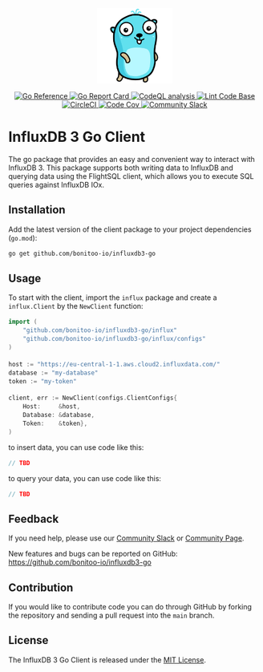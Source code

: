 <p align="center">
    <img src="gopher.png" alt="Gopher" width="150px">
</p>
<p align="center">
    <a href="https://pkg.go.dev/github.com/bonitoo-io/influxdb3-go">
        <img src="https://pkg.go.dev/badge/github.com/bonitoo-io/influxdb3-go.svg" alt="Go Reference">
    </a>
    <a href="https://goreportcard.com/report/github.com/bonitoo-io/influxdb3-go">
        <img src="https://goreportcard.com/badge/github.com/bonitoo-io/influxdb3-go" alt="Go Report Card">
    </a>
    <a href="https://github.com/bonitoo-io/influxdb3-go/actions/workflows/codeql-analysis.yml">
        <img src="https://github.com/bonitoo-io/influxdb3-go/actions/workflows/codeql-analysis.yml/badge.svg?branch=main" alt="CodeQL analysis">
    </a>
    <a href="https://github.com/bonitoo-io/influxdb3-go/actions/workflows/linter.yml">
        <img src="https://github.com/bonitoo-io/influxdb3-go/actions/workflows/linter.yml/badge.svg" alt="Lint Code Base">
    </a>
    <a href="https://dl.circleci.com/status-badge/redirect/gh/bonitoo-io/influxdb3-go/tree/main">
        <img src="https://dl.circleci.com/status-badge/img/gh/bonitoo-io/influxdb3-go/tree/main.svg?style=svg" alt="CircleCI">
    </a>
    <a href="https://codecov.io/gh/bonitoo-io/influxdb3-go">
        <img src="https://codecov.io/gh/bonitoo-io/influxdb3-go/branch/main/graph/badge.svg" alt="Code Cov"/>
    </a>
    <a href="https://app.slack.com/huddle/TH8RGQX5Z/C02UDUPLQKA">
        <img src="https://img.shields.io/badge/slack-join_chat-white.svg?logo=slack&style=social" alt="Community Slack">
    </a>
</p>

# InfluxDB 3 Go Client

The go package that provides an easy and convenient way to interact with InfluxDB 3.
This package supports both writing data to InfluxDB and querying data using the FlightSQL client,
which allows you to execute SQL queries against InfluxDB IOx.

## Installation

Add the latest version of the client package to your project dependencies (`go.mod`):

```sh
go get github.com/bonitoo-io/influxdb3-go
```

## Usage

To start with the client, import the `influx` package and create a `influx.Client` by the `NewClient` function:

```go
import (
    "github.com/bonitoo-io/influxdb3-go/influx"
    "github.com/bonitoo-io/influxdb3-go/influx/configs"
)

host := "https://eu-central-1-1.aws.cloud2.influxdata.com/"
database := "my-database"
token := "my-token"

client, err := NewClient(configs.ClientConfigs{
    Host:     &host,
    Database: &database,
    Token:    &token},
)
```

to insert data, you can use code like this:

```go
// TBD
```

to query your data, you can use code like this:

```go
// TBD
```

## Feedback

If you need help, please use our [Community Slack](https://app.slack.com/huddle/TH8RGQX5Z/C02UDUPLQKA)
or [Community Page](https://community.influxdata.com/).

New features and bugs can be reported on GitHub: <https://github.com/bonitoo-io/influxdb3-go>

## Contribution

If you would like to contribute code you can do through GitHub by forking the repository and sending a pull request into
the `main` branch.

## License

The InfluxDB 3 Go Client is released under the [MIT License](https://opensource.org/licenses/MIT).

